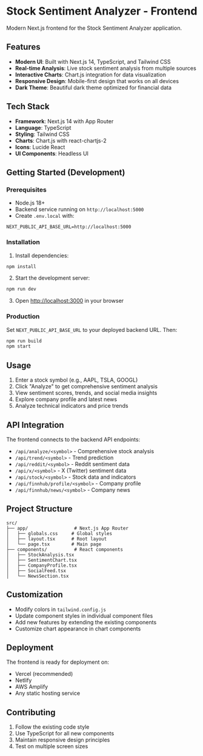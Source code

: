 # Stock Sentiment Analyzer - Frontend

Modern Next.js frontend for the Stock Sentiment Analyzer application.

## Features

- **Modern UI**: Built with Next.js 14, TypeScript, and Tailwind CSS
- **Real-time Analysis**: Live stock sentiment analysis from multiple sources
- **Interactive Charts**: Chart.js integration for data visualization
- **Responsive Design**: Mobile-first design that works on all devices
- **Dark Theme**: Beautiful dark theme optimized for financial data

## Tech Stack

- **Framework**: Next.js 14 with App Router
- **Language**: TypeScript
- **Styling**: Tailwind CSS
- **Charts**: Chart.js with react-chartjs-2
- **Icons**: Lucide React
- **UI Components**: Headless UI

## Getting Started (Development)

### Prerequisites

- Node.js 18+ 
- Backend service running on `http://localhost:5000`
- Create `.env.local` with:
```
NEXT_PUBLIC_API_BASE_URL=http://localhost:5000
```

### Installation

1. Install dependencies:
```bash
npm install
```

2. Start the development server:
```bash
npm run dev
```

3. Open [http://localhost:3000](http://localhost:3000) in your browser

### Production

Set `NEXT_PUBLIC_API_BASE_URL` to your deployed backend URL. Then:

```bash
npm run build
npm start
```

## Usage

1. Enter a stock symbol (e.g., AAPL, TSLA, GOOGL)
2. Click "Analyze" to get comprehensive sentiment analysis
3. View sentiment scores, trends, and social media insights
4. Explore company profile and latest news
5. Analyze technical indicators and price trends

## API Integration

The frontend connects to the backend API endpoints:

- `/api/analyze/<symbol>` - Comprehensive stock analysis
- `/api/trend/<symbol>` - Trend prediction
- `/api/reddit/<symbol>` - Reddit sentiment data
- `/api/x/<symbol>` - X (Twitter) sentiment data
- `/api/stock/<symbol>` - Stock data and indicators
- `/api/finnhub/profile/<symbol>` - Company profile
- `/api/finnhub/news/<symbol>` - Company news

## Project Structure

```
src/
├── app/                 # Next.js App Router
│   ├── globals.css     # Global styles
│   ├── layout.tsx      # Root layout
│   └── page.tsx        # Main page
├── components/          # React components
│   ├── StockAnalysis.tsx
│   ├── SentimentChart.tsx
│   ├── CompanyProfile.tsx
│   ├── SocialFeed.tsx
│   └── NewsSection.tsx
```

## Customization

- Modify colors in `tailwind.config.js`
- Update component styles in individual component files
- Add new features by extending the existing components
- Customize chart appearance in chart components

## Deployment

The frontend is ready for deployment on:
- Vercel (recommended)
- Netlify
- AWS Amplify
- Any static hosting service

## Contributing

1. Follow the existing code style
2. Use TypeScript for all new components
3. Maintain responsive design principles
4. Test on multiple screen sizes
